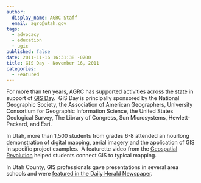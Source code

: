 ```yaml
---
author:
  display_name: AGRC Staff
  email: agrc@utah.gov
tags:
  - advocacy
  - education
  - ugic
published: false
date: 2011-11-16 16:31:38 -0700
title: GIS Day - November 16, 2011
categories:
  - Featured
---
```

<p>For more than ten years, AGRC has supported activities across the state in support of <a href="https://gisday.com/">GIS Day</a>.  GIS Day is principally sponsored by the National Geographic Society, the Association of American Geographers, University Consortium for Geographic Information Science, the United States Geological Survey, The Library of Congress, Sun Microsystems, Hewlett-Packard, and Esri.</p>
<p>In Utah, more than 1,500 students from grades 6-8 attended an hourlong demonstration of digital mapping, aerial imagery and the application of GIS in specific project examples.  A featurette video from the <a href="https://www.youtube.com/watch?v=uQ-OXgpF-wM&amp;feature=BFa&amp;list=SPB536E2CAE9CD2EE1&amp;lf=list_related">Geospatial Revolution</a> helped students connect GIS to typical mapping.</p>
<p>In Utah County, GIS professionals gave presentations in several area schools and were <a href="http://www.heraldextra.com/news/local/education/precollegiate/professional-volunteers-teach-students-gis-technology/article_02a78241-fef7-5e9a-bd4f-0b9d5f85d655.html">featured in the Daily Herald Newspaper</a>.</p>
